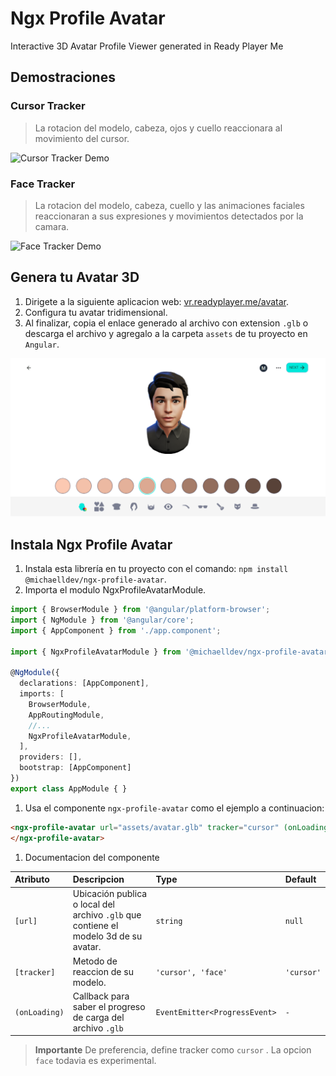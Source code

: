 # Ngx Profile Avatar

Interactive 3D Avatar Profile Viewer generated in Ready Player Me

## Demostraciones

### Cursor Tracker

> La rotacion del modelo, cabeza, ojos y cuello reaccionara al movimiento del cursor.

![Cursor Tracker Demo](../../../.github/demos/cursor-tracker.demo.gif)

### Face Tracker

> La rotacion del modelo, cabeza, cuello y las animaciones faciales reaccionaran a sus expresiones y movimientos detectados por la camara.

![Face Tracker Demo](../../../.github/demos/face-tracker.demo.gif)

## Genera tu Avatar 3D

1. Dirigete a la siguiente aplicacion web: [vr.readyplayer.me/avatar](https://vr.readyplayer.me/avatar).
1. Configura tu avatar tridimensional.
1. Al finalizar, copia el enlace generado al archivo con extension `.glb` o descarga el archivo y agregalo a la carpeta `assets` de tu proyecto en `Angular`.

![Avatar 3D Generator](../../../.github/images/avatar-3d-generator.png)

## Instala Ngx Profile Avatar

1. Instala esta librería en tu proyecto con el comando: `npm install @michaelldev/ngx-profile-avatar`.
1. Importa el modulo NgxProfileAvatarModule.

```typescript
import { BrowserModule } from '@angular/platform-browser';
import { NgModule } from '@angular/core';
import { AppComponent } from './app.component';

import { NgxProfileAvatarModule } from '@michaelldev/ngx-profile-avatar';

@NgModule({
  declarations: [AppComponent],
  imports: [
    BrowserModule,
    AppRoutingModule,
    //...
    NgxProfileAvatarModule,
  ],
  providers: [],
  bootstrap: [AppComponent]
})
export class AppModule { }
```

1. Usa el componente `ngx-profile-avatar` como el ejemplo a continuacion:

```html
<ngx-profile-avatar url="assets/avatar.glb" tracker="cursor" (onLoading)="onLoadingAvatar($event)">
</ngx-profile-avatar>
```

1. Documentacion del componente

| Atributo | Descripcion | Type | Default |
|:---------|:------------|:-----|:--------|
| `[url]` |Ubicación publica o local del archivo `.glb` que contiene el modelo 3d de su avatar.| `string` | `null` |
| `[tracker]` |Metodo de reaccion de su modelo.| `'cursor', 'face'` | `'cursor'` |
| `(onLoading)` |Callback para saber el progreso de carga del archivo `.glb` | `EventEmitter<ProgressEvent>` | `-` |

> **Importante**
> De preferencia, define tracker como `cursor` . La opcion `face` todavia es experimental.
